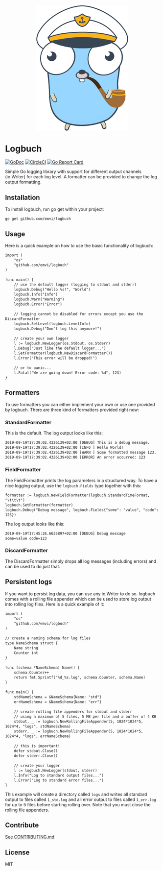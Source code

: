 <p align="center">
    <img src="logbuchgopher.svg" width="300px" />
</p>

# Logbuch

[![GoDoc](https://godoc.org/github.com/emvi/logbuch?status.svg)](https://godoc.org/github.com/emvi/logbuch)
[![CircleCI](https://circleci.com/gh/emvi/logbuch.svg?style=svg)](https://circleci.com/gh/emvi/logbuch)
[![Go Report Card](https://goreportcard.com/badge/github.com/emvi/logbuch)](https://goreportcard.com/report/github.com/emvi/logbuch)

Simple Go logging library with support for different output channels (io.Writer) for each log level. A formatter can be provided to change the log output formatting.

## Installation

To install logbuch, run go get within your project:

```
go get github.com/emvi/logbuch
```

## Usage

Here is a quick example on how to use the basic functionality of logbuch:

```
import (
    "os"
    "github.com/emvi/logbuch"
)

func main() {
    // use the default logger (logging to stdout and stderr)
    logbuch.Debug("Hello %s!", "World")
    logbuch.Info("Info")
    logbuch.Warn("Warning")
    logbuch.Error("Error")

    // logging cannot be disabled for errors except you use the DiscardFormatter
    logbuch.SetLevel(logbuch.LevelInfo)
    logbuch.Debug("Don't log this anymore!")

    // create your own logger
    l := logbuch.NewLogger(os.Stdout, os.Stderr)
    l.Debug("Just like the default logger...")
    l.SetFormatter(logbuch.NewDiscardFormatter())
    l.Error("This error will be dropped!")
    
    // or to panic...
    l.Fatal("We are going down! Error code: %d", 123)
}
```

## Formatters

To use formatters you can either implement your own or use one provided by logbuch. There are three kind of formatters provided right now:

### StandardFormatter

This is the default. The log output looks like this:

```
2019-09-19T17:39:02.4326139+02:00 [DEBUG] This is a debug message.
2019-09-19T17:39:02.4326139+02:00 [INFO ] Hello World!
2019-09-19T17:39:02.4326139+02:00 [WARN ] Some formatted message 123.
2019-09-19T17:39:02.4326139+02:00 [ERROR] An error occurred: 123
```

### FieldFormatter

The FieldFormatter prints the log parameters in a structured way. To have a nice logging output, use the `logbuch.Fields` type together with this:

```
formatter := logbuch.NewFieldFormatter(logbuch.StandardTimeFormat, "\t\t\t")
logbuch.SetFormatter(formatter)
logbuch.Debug("Debug message", logbuch.Fields{"some": "value", "code": 123})
```

The log output looks like this:

```
2019-09-19T17:45:26.6635897+02:00 [DEBUG] Debug message				 some=value code=123
```

### DiscardFormatter

The DiscardFormatter simply drops all log messages (including errors) and can be used to do just that.

## Persistent logs

If you want to persist log data, you can use any io.Writer to do so. logbuch comes with a rolling file appender which can be used to store log output into rolling log files. Here is a quick example of it:

```
import (
    "os"
    "github.com/emvi/logbuch"
)

// create a naming schema for log files
type NameSchema struct {
    Name string
    Counter int
}

func (schema *NameSchema) Name() {
    schema.Counter++
    return fmt.Sprintf("%d_%s.log", schema.Counter, schema.Name)
}

func main() {
    stdNameSchema = &NameSchema{Name: "std"}
    errNameSchema = &NameSchema{Name: "err"}

    // create rolling file appenders for stdout and stderr
    // using a maximum of 5 files, 5 MB per file and a buffer of 4 KB
    stdout, _ := logbuch.NewRollingFileAppender(5, 1024*1024*5, 1024*4, "logs", stdNameSchema)
    stderr, _ := logbuch.NewRollingFileAppender(5, 1024*1024*5, 1024*4, "logs", errNameSchema)

    // this is important!
    defer stdout.Close()
    defer stderr.Close()

    // create your logger
    l := logbuch.NewLogger(stdout, stderr)
    l.Info("Log to standard output files...")
    l.Error("Log to standard error files...")
}
```

This example will create a directory called `logs` and writes all standard output to files called `1_std.log` and all error output to files called `1_err.log` for up to 5 files before starting rolling over.
Note that you must close the rolling file appenders.

## Contribute

[See CONTRIBUTING.md](CONTRIBUTING.md)

## License

MIT
